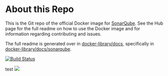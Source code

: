 # About this Repo

This is the Git repo of the official Docker image for [SonarQube](https://registry.hub.docker.com/_/sonarqube/). See the Hub page for the full readme on how to use the Docker image and for information regarding contributing and issues.

The full readme is generated over in [docker-library/docs](https://github.com/docker-library/docs), specifically in [docker-library/docs/sonarqube](https://github.com/docker-library/docs/tree/master/sonarqube).

[![Build Status](https://travis-ci.org/SonarSource/docker-sonarqube.svg)](https://travis-ci.org/SonarSource/docker-sonarqube)

test
<img src="https://docs.google.com/drawings/d/e/2PACX-1vQY9FZCDdYmZF6s4co930yIJMqunaGJoBgrcFhBY1ur4bQE5bQp3t04BSGBTsIpRVkWEIzVEIGvU8Md/pub?w=739&amp;h=482">
